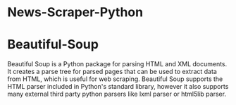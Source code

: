 # News-Scraper-Python

# Beautiful-Soup
Beautiful Soup is a Python package for parsing HTML and XML documents. It creates a parse tree for parsed pages that can be used to extract data from HTML, which is useful for web scraping. 
Beautiful Soup supports the HTML parser included in Python's standard library, however it also supports many external third party python parsers like lxml parser or html5lib parser.
